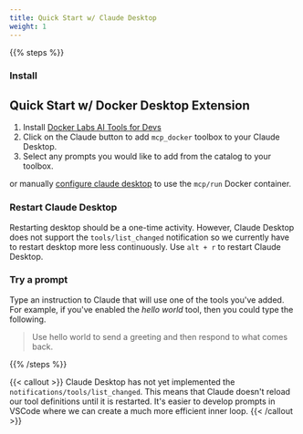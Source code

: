 ```yaml
---
title: Quick Start w/ Claude Desktop
weight: 1
---
```


{{% steps %}}

### Install

## Quick Start w/ Docker Desktop Extension

1. Install [Docker Labs AI Tools for Devs](https://open.docker.com/extensions/marketplace?extensionId=docker/labs-ai-tools-for-devs)
2. Click on the Claude button to add `mcp_docker` toolbox to your Claude Desktop.
3. Select any prompts you would like to add from the catalog to your toolbox.

or manually [configure claude desktop](../docs/claude-desktop) to use the `mcp/run` Docker container.

### Restart Claude Desktop

Restarting desktop should be a one-time activity. However, Claude
Desktop does not support the `tools/list_changed` notification so we
currently have to restart desktop more less continuously. Use `alt + r` to restart Claude Desktop.

### Try a prompt

Type an instruction to Claude that will use one of the tools you've added.
For example, if you've enabled the _hello world_ tool, then you could type the following.

> Use hello world to send a greeting and then respond to what comes back.

{{% /steps %}}

{{< callout >}}
Claude Desktop has not yet implemented the `notifications/tools/list_changed`. This means that
Claude doesn't reload our tool definitions until it is restarted. It's easier to develop
prompts in VSCode where we can create a much more efficient inner loop.
{{< /callout >}}

